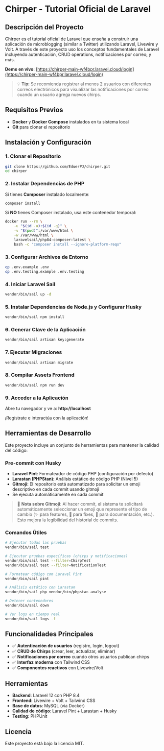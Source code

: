 # Chirper - Tutorial Oficial de Laravel

## Descripción del Proyecto

Chirper es el tutorial oficial de Laravel que enseña a construir una aplicación de microblogging (similar a Twitter) utilizando Laravel, Livewire y Volt. A través de este proyecto uso los conceptos fundamentales de Laravel incluyendo autenticación, CRUD operations, notificaciones por correo, y más.

**Demo en vivo**: [https://chirper-main-wf4bpr.laravel.cloud/login](https://chirper-main-wf4bpr.laravel.cloud/login)

> 💡 **Tip**: Se recomienda registrar al menos 2 usuarios con diferentes correos electrónicos para visualizar las notificaciones por correo cuando un usuario agrega nuevos chirps.

## Requisitos Previos

- **Docker** y **Docker Compose** instalados en tu sistema local
- **Git** para clonar el repositorio

## Instalación y Configuración

### 1. Clonar el Repositorio

```bash
git clone https://github.com/EduerPJ/chirper.git
cd chirper
```

### 2. Instalar Dependencias de PHP

Si tienes **Composer** instalado localmente:
```bash
composer install
```

Si **NO** tienes Composer instalado, usa este contenedor temporal:
```bash
docker run --rm \
    -u "$(id -u):$(id -g)" \
    -v "$(pwd)":/var/www/html \
    -w /var/www/html \
    laravelsail/php84-composer:latest \
    bash -c "composer install --ignore-platform-reqs"
```

### 3. Configurar Archivos de Entorno

```bash
cp .env.example .env
cp .env.testing.example .env.testing
```

### 4. Iniciar Laravel Sail

```bash
vendor/bin/sail up -d
```

### 5. Instalar Dependencias de Node.js y Configurar Husky

```bash
vendor/bin/sail npm install
```

### 6. Generar Clave de la Aplicación

```bash
vendor/bin/sail artisan key:generate
```

### 7. Ejecutar Migraciones

```bash
vendor/bin/sail artisan migrate
```

### 8. Compilar Assets Frontend

```bash
vendor/bin/sail npm run dev
```

### 9. Acceder a la Aplicación

Abre tu navegador y ve a: **http://localhost**

¡Regístrate e interactúa con la aplicación!

## Herramientas de Desarrollo

Este proyecto incluye un conjunto de herramientas para mantener la calidad del código:

### Pre-commit con Husky
- **Laravel Pint**: Formateador de código PHP (configuración por defecto)
- **Larastan (PHPStan)**: Análisis estático de código PHP (Nivel 5)
- **Gitmoji**: El repositorio está automatizado para solicitar un emoji descriptivo en cada commit usando gitmoji
- Se ejecuta automáticamente en cada commit

> 📝 **Nota sobre Gitmoji**: Al hacer commit, el sistema te solicitará automáticamente seleccionar un emoji que represente el tipo de cambio (✨ para features, 🐛 para fixes, 📝 para documentación, etc.). Esto mejora la legibilidad del historial de commits.

### Comandos Útiles

```bash
# Ejecutar todas las pruebas
vendor/bin/sail test

# Ejecutar pruebas específicas (chirps y notificaciones)
vendor/bin/sail test --filter=ChirpTest
vendor/bin/sail test --filter=NotificationTest

# Formatear código con Laravel Pint
vendor/bin/sail pint

# Análisis estático con Larastan
vendor/bin/sail php vendor/bin/phpstan analyse

# Detener contenedores
vendor/bin/sail down

# Ver logs en tiempo real
vendor/bin/sail logs -f

```

## Funcionalidades Principales

- ✅ **Autenticación de usuarios** (registro, login, logout)
- ✅ **CRUD de Chirps** (crear, leer, actualizar, eliminar)
- ✅ **Notificaciones por correo** cuando otros usuarios publican chirps
- ✅ **Interfaz moderna** con Tailwind CSS
- ✅ **Componentes reactivos** con Livewire/Volt

## Herramientas

- **Backend**: Laravel 12 con PHP 8.4
- **Frontend**: Livewire + Volt + Tailwind CSS
- **Base de datos**: MySQL (via Docker)
- **Calidad de código**: Laravel Pint + Larastan + Husky
- **Testing**: PHPUnit


## Licencia

Este proyecto está bajo la licencia MIT.

